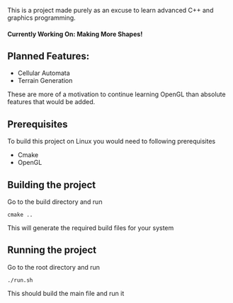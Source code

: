 This is a project made purely as an excuse to learn advanced C++ and graphics programming.
#### Currently Working On: Making More Shapes!
## Planned Features:
- Cellular Automata
- Terrain Generation

These are more of a motivation to continue learning OpenGL than absolute features that would be added.

## Prerequisites
To build this project on Linux you would need to following prerequisites
  - Cmake
  - OpenGL
## Building the project
Go to the build directory and run
```
cmake ..
```
This will generate the required build files for your system
## Running the project
Go to the root directory and run
```
./run.sh
```
This should build the main file and run it
